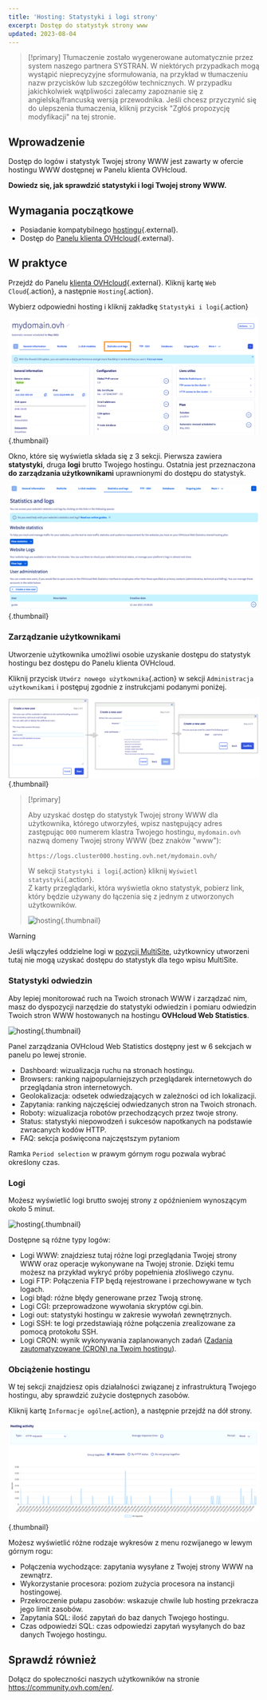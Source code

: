 ```yaml
---
title: 'Hosting: Statystyki i logi strony'
excerpt: Dostęp do statystyk strony www
updated: 2023-08-04
---
```


> [!primary]
> Tłumaczenie zostało wygenerowane automatycznie przez system naszego partnera SYSTRAN. W niektórych przypadkach mogą wystąpić nieprecyzyjne sformułowania, na przykład w tłumaczeniu nazw przycisków lub szczegółów technicznych. W przypadku jakichkolwiek wątpliwości zalecamy zapoznanie się z angielską/francuską wersją przewodnika. Jeśli chcesz przyczynić się do ulepszenia tłumaczenia, kliknij przycisk "Zgłóś propozycję modyfikacji" na tej stronie.
> 

## Wprowadzenie 

Dostęp do logów i statystyk Twojej strony WWW jest zawarty w ofercie hostingu WWW dostępnej w Panelu klienta OVHcloud.

**Dowiedz się, jak sprawdzić statystyki i logi Twojej strony WWW.**

## Wymagania początkowe

- Posiadanie kompatybilnego [hostingu](https://www.ovhcloud.com/pl/web-hosting/){.external}.
- Dostęp do [Panelu klienta OVHcloud](https://www.ovh.com/auth/?action=gotomanager&from=https://www.ovh.pl/&ovhSubsidiary=pl){.external}.

## W praktyce

Przejdź do Panelu [klienta OVHcloud](https://www.ovh.com/auth/?action=gotomanager&from=https://www.ovh.pl/&ovhSubsidiary=pl){.external}. Kliknij kartę `Web Cloud`{.action}, a następnie `Hosting`{.action}.

Wybierz odpowiedni hosting i kliknij zakładkę `Statystyki i logi`{.action}

![hosting](images/statistics01.png){.thumbnail}

Okno, które się wyświetla składa się z 3 sekcji. Pierwsza zawiera **statystyki**, druga **logi** brutto Twojego hostingu. Ostatnia jest przeznaczona **do zarządzania użytkownikami** uprawnionymi do dostępu do statystyk.

![hosting](images/statistics02u.png){.thumbnail}

### Zarządzanie użytkownikami

Utworzenie użytkownika umożliwi osobie uzyskanie dostępu do statystyk hostingu bez dostępu do Panelu klienta OVHcloud. 

Kliknij przycisk `Utwórz nowego użytkownika`{.action} w sekcji `Administracja użytkownikami` i postępuj zgodnie z instrukcjami podanymi poniżej.  

![hosting](images/user-statistics01.png){.thumbnail}

> [!primary] 
>
> Aby uzyskać dostęp do statystyk Twojej strony WWW dla użytkownika, którego utworzyłeś, wpisz następujący adres zastępując `000` numerem klastra Twojego hostingu, `mydomain.ovh` nazwą domeny Twojej strony WWW (bez znaków "www"):
>
> ```bash
> https://logs.cluster000.hosting.ovh.net/mydomain.ovh/
> ```
> 
> W sekcji `Statystyki i logi`{.action} kliknij `Wyświetl statystyki`{.action}.<br>
> Z karty przeglądarki, która wyświetla okno statystyk, pobierz link, który będzie używany do łączenia się z jednym z utworzonych użytkowników.
>
> ![hosting](obrazy/OWStatslink.png){.thumbnail}
>

> [!warning] 
>
> Jeśli włączyłeś oddzielne logi w [pozycji MultiSite](/pages/web/hosting/multisites_configure_multisite#etap-2-dodanie-domeny-lub-subdomeny), użytkownicy utworzeni tutaj nie mogą uzyskać dostępu do statystyk dla tego wpisu MultiSite.
>

### Statystyki odwiedzin

Aby lepiej monitorować ruch na Twoich stronach WWW i zarządzać nim, masz do dyspozycji narzędzie do statystyki odwiedzin i pomiaru odwiedzin Twoich stron WWW hostowanych na hostingu **OVHcloud Web Statistics**.

![hosting](images/OWStats01.gif){.thumbnail}

Panel zarządzania OVHcloud Web Statistics dostępny jest w 6 sekcjach w panelu po lewej stronie.

- Dashboard: wizualizacja ruchu na stronach hostingu.
- Browsers: ranking najpopularniejszych przeglądarek internetowych do przeglądania stron internetowych.
- Geolokalizacja:  odsetek odwiedzających w zależności od ich lokalizacji.
- Zapytania: ranking najczęściej odwiedzanych stron na Twoich stronach.
- Roboty: wizualizacja robotów przechodzących przez twoje strony.
- Status: statystyki niepowodzeń i sukcesów napotkanych na podstawie zwracanych kodów HTTP.
- FAQ: sekcja poświęcona najczęstszym pytaniom

Ramka `Period selection` w prawym górnym rogu pozwala wybrać określony czas.

### Logi

Możesz wyświetlić logi brutto swojej strony z opóźnieniem wynoszącym około 5 minut.

![hosting](images/logs01.png){.thumbnail}

Dostępne są różne typy logów:

- Logi WWW: znajdziesz tutaj różne logi przeglądania Twojej strony WWW oraz operacje wykonywane na Twojej stronie. Dzięki temu możesz na przykład wykryć próby popełnienia złośliwego czynu.
- Logi FTP: Połączenia FTP będą rejestrowane i przechowywane w tych logach.
- Logi błąd: różne błędy generowane przez Twoją stronę.
- Logi CGI: przeprowadzone wywołania skryptów cgi.bin.
- Logi out: statystyki hostingu w zakresie wywołań zewnętrznych.
- Logi SSH: te logi przedstawiają różne połączenia zrealizowane za pomocą protokołu SSH.
- Logi CRON: wynik wykonywania zaplanowanych zadań ([Zadania zautomatyzowane (CRON) na Twoim hostingu](/pages/web/hosting/cron_tasks)).

### Obciążenie hostingu

W tej sekcji znajdziesz opis działalności związanej z infrastrukturą Twojego hostingu, aby sprawdzić zużycie dostępnych zasobów.

Kliknij kartę `Informacje ogólne`{.action}, a następnie przejdź na dół strony.

![hosting](images/statistics03.png){.thumbnail}

Możesz wyświetlić różne rodzaje wykresów z menu rozwijanego w lewym górnym rogu:

- Połączenia wychodzące: zapytania wysyłane z Twojej strony WWW na zewnątrz.
- Wykorzystanie procesora: poziom zużycia procesora na instancji hostingowej.
- Przekroczenie pułapu zasobów: wskazuje chwile lub hosting przekracza jego limit zasobów.
- Zapytania SQL: ilość zapytań do baz danych Twojego hostingu.
- Czas odpowiedzi SQL: czas odpowiedzi zapytań wysyłanych do baz danych Twojego hostingu.

## Sprawdź również

Dołącz do społeczności naszych użytkowników na stronie <https://community.ovh.com/en/>.
